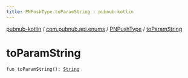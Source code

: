 ```yaml
---
title: PNPushType.toParamString - pubnub-kotlin
---
```


[pubnub-kotlin](../../index.html) / [com.pubnub.api.enums](../index.html) / [PNPushType](index.html) / [toParamString](./to-param-string.html)

# toParamString

`fun toParamString(): `[`String`](https://kotlinlang.org/api/latest/jvm/stdlib/kotlin/-string/index.html)